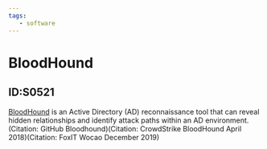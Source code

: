 ```yaml
---
tags:
   - software
---
```

# BloodHound
## ID:S0521
[BloodHound](/mitre/software/S0521) is an Active Directory (AD) reconnaissance tool that can reveal hidden relationships and identify attack paths within an AD environment.(Citation: GitHub Bloodhound)(Citation: CrowdStrike BloodHound April 2018)(Citation: FoxIT Wocao December 2019)
